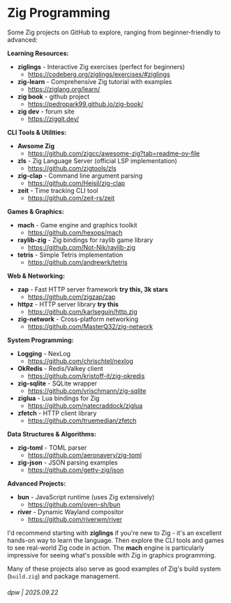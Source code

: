 # Zig Programming

Some Zig projects on GitHub to explore, ranging from beginner-friendly to advanced:

**Learning Resources:**

- **ziglings** - Interactive Zig exercises (perfect for beginners)
  - https://codeberg.org/ziglings/exercises/#ziglings
- **zig-learn** - Comprehensive Zig tutorial with examples
  - https://ziglang.org/learn/
- **zig book** - github project
  - https://pedropark99.github.io/zig-book/
- **zig dev** - forum site
  - https://ziggit.dev/


**CLI Tools & Utilities:**

- **Awsome Zig**
  - https://github.com/zigcc/awesome-zig?tab=readme-ov-file
- **zls** - Zig Language Server (official LSP implementation)
  - https://github.com/zigtools/zls
- **zig-clap** - Command line argument parsing
  - https://github.com/Hejsil/zig-clap
- **zeit** - Time tracking CLI tool
  - https://github.com/zeit-rs/zeit

**Games & Graphics:**

- **mach** - Game engine and graphics toolkit
  - https://github.com/hexops/mach
- **raylib-zig** - Zig bindings for raylib game library
  - https://github.com/Not-Nik/raylib-zig
- **tetris** - Simple Tetris implementation
  - https://github.com/andrewrk/tetris

**Web & Networking:**

- **zap** - Fast HTTP server framework **try this, 3k stars**
  - https://github.com/zigzap/zap
- **httpz** - HTTP server library **try this**
  - https://github.com/karlseguin/http.zig
- **zig-network** - Cross-platform networking
  - https://github.com/MasterQ32/zig-network

**System Programming:**

- **Logging** - NexLog
  - https://github.com/chrischtel/nexlog
- **OkRedis** - Redis/Valkey client
  - https://github.com/kristoff-it/zig-okredis
- **zig-sqlite** - SQLite wrapper
  - https://github.com/vrischmann/zig-sqlite
- **ziglua** - Lua bindings for Zig
  - https://github.com/natecraddock/ziglua
- **zfetch** - HTTP client library
  - https://github.com/truemedian/zfetch

**Data Structures & Algorithms:**

- **zig-toml** - TOML parser
  - https://github.com/aeronavery/zig-toml
- **zig-json** - JSON parsing examples
  - https://github.com/getty-zig/json

**Advanced Projects:**

- **bun** - JavaScript runtime (uses Zig extensively)
  - https://github.com/oven-sh/bun
- **river** - Dynamic Wayland compositor
  - https://github.com/riverwm/river

I'd recommend starting with **ziglings** if you're new to Zig - it's an excellent hands-on way to learn the language. Then explore the CLI tools and games to see real-world Zig code in action. The **mach** engine is particularly impressive for seeing what's possible with Zig in graphics programming.

Many of these projects also serve as good examples of Zig's build system (`build.zig`) and package management.

###### dpw | 2025.09.22
